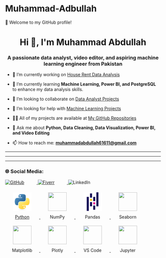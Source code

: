 # Muhammad-Adbullah
👋 Welcome to my GitHub profile!
<h1 align="center">Hi 👋, I'm Muhammad Abdullah</h1>
<h3 align="center">A passionate data analyst, video editor, and aspiring machine learning engineer from Pakistan</h3>

- 🔭 I’m currently working on [House Rent Data Analysis](https://github.com/Abdullah1218-bit/House-Rent-Data-Analysis/tree/main/House%20Rent%20Data%20Analysis)

- 🌱 I’m currently learning **Machine Learning, Power BI, and PostgreSQL** to enhance my data analysis skills.

- 👯 I’m looking to collaborate on [Data Analyst Projects](https://github.com/Abdullah1218-bit/House-Rent-Data-Analysis/tree/main/House%20Rent%20Data%20Analysis)

- 🤝 I’m looking for help with [Machine Learning Projects](https://github.com/Abdullah1218-bit/Machine-Learning-Projects/tree/main/ML%20on%20insurance%20data)

- 👨‍💻 All of my projects are available at [My GitHub Repositories](https://github.com/Abdullah1218-bit?tab=repositories)

- 💬 Ask me about **Python, Data Cleaning, Data Visualization, Power BI, and Video Editing**

- 📫 How to reach me: **muhammadabdullah61611@gmail.com**

---

---
---

<h3 align="left">🌐 Social Media:</h3>

<p align="left">
  <!-- GitHub -->
  <a href="https://github.com/Abdullah1218-bit" target="_blank">
    <img src="https://cdn-icons-png.flaticon.com/512/25/25231.png" alt="GitHub" width="60" height="60" style="margin-right: 40px;" />
  </a>

  <!-- Fiverr -->
  <a href="https://www.fiverr.com/u_d7b7c0c16cbb/do-advanced-data-cleaning-in-excel-power-bi-or-python?context_referrer=tailored_homepage_perseus&source=recently_viewed_gigs&ref_ctx_id=ee66c127893642b2ba38f77626f7e7df&context=recommendation&pckg_id=1&pos=2&context_alg=recently_viewed&seller_online=true&imp_id=1c02d7e6-1f86-4c39-ae65-5d8c934b7064" target="_blank">
    <img src="https://cdn.worldvectorlogo.com/logos/fiverr-1.svg" alt="Fiverr" width="80" height="60" style="margin-right: 40px;" />
  </a>

  <!-- LinkedIn (no link) -->
  <img src="https://cdn-icons-png.flaticon.com/512/174/174857.png" alt="LinkedIn" width="60" height="60" />
</p>


<p align="left">
  <!-- Python -->
  <a href="https://www.python.org" target="_blank">
    <div style="display: inline-block; width: 90px; text-align: center; margin: 10px;">
      <img src="https://raw.githubusercontent.com/devicons/devicon/master/icons/python/python-original.svg" width="60" height="60" />
      <div style="margin-top: 8px;">Python</div>
    </div>
  </a>

  <!-- NumPy -->
  <a href="https://numpy.org/" target="_blank">
    <div style="display: inline-block; width: 90px; text-align: center; margin: 10px;">
      <img src="https://upload.wikimedia.org/wikipedia/commons/3/31/NumPy_logo_2020.svg" width="60" height="60" />
      <div style="margin-top: 8px;">NumPy</div>
    </div>
  </a>

  <!-- Pandas -->
  <a href="https://pandas.pydata.org/" target="_blank">
    <div style="display: inline-block; width: 90px; text-align: center; margin: 10px;">
      <img src="https://raw.githubusercontent.com/devicons/devicon/master/icons/pandas/pandas-original.svg" width="60" height="60" />
      <div style="margin-top: 8px;">Pandas</div>
    </div>
  </a>

  <!-- Seaborn -->
  <a href="https://seaborn.pydata.org" target="_blank">
    <div style="display: inline-block; width: 90px; text-align: center; margin: 10px;">
      <img src="https://seaborn.pydata.org/_images/logo-mark-lightbg.svg" width="60" height="60" />
      <div style="margin-top: 8px;">Seaborn</div>
    </div>
  </a>

  <!-- Matplotlib -->
  <a href="https://matplotlib.org" target="_blank">
    <div style="display: inline-block; width: 90px; text-align: center; margin: 10px;">
      <img src="https://matplotlib.org/_static/images/logo2.svg" width="60" height="60" />
      <div style="margin-top: 8px;">Matplotlib</div>
    </div>
  </a>

  <!-- Plotly -->
  <a href="https://plotly.com" target="_blank">
    <div style="display: inline-block; width: 90px; text-align: center; margin: 10px;">
      <img src="https://www.vectorlogo.zone/logos/plotly/plotly-icon.svg" width="60" height="60" />
      <div style="margin-top: 8px;">Plotly</div>
    </div>
  </a>

  <!-- VS Code -->
  <a href="https://code.visualstudio.com" target="_blank">
    <div style="display: inline-block; width: 90px; text-align: center; margin: 10px;">
      <img src="https://cdn.worldvectorlogo.com/logos/visual-studio-code-1.svg" width="60" height="60" />
      <div style="margin-top: 8px;">VS Code</div>
    </div>
  </a>

  <!-- Jupyter -->
  <a href="https://jupyter.org" target="_blank">
    <div style="display: inline-block; width: 90px; text-align: center; margin: 10px;">
      <img src="https://upload.wikimedia.org/wikipedia/commons/3/38/Jupyter_logo.svg" width="60" height="60" />
      <div style="margin-top: 8px;">Jupyter</div>
    </div>
  </a>
</p>

